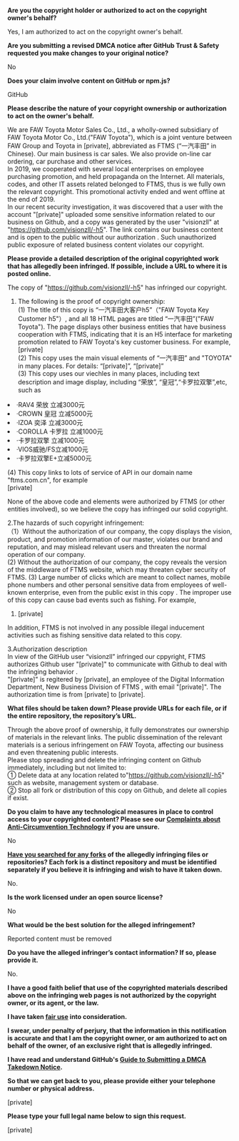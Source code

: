 **Are you the copyright holder or authorized to act on the copyright owner's behalf?**

Yes, I am authorized to act on the copyright owner's behalf.

**Are you submitting a revised DMCA notice after GitHub Trust & Safety requested you make changes to your original notice?**

No

**Does your claim involve content on GitHub or npm.js?**

GitHub

**Please describe the nature of your copyright ownership or authorization to act on the owner's behalf.**

We are FAW Toyota Motor Sales Co., Ltd., a wholly-owned subsidiary of FAW Toyota Motor Co., Ltd.("FAW Toyota"), which is a joint venture between FAW Group and Toyota in [private], abbreviated as FTMS (“一汽丰田” in Chinese). Our main business is car sales. We also provide on-line car ordering, car purchase and other services.  
In 2019, we cooperated with several local enterprises on employee purchasing promotion, and held propaganda on the Internet. All materials, codes, and other IT assets related belonged to FTMS, thus is we fully own the relevant copyright. This promotional activity ended and went offline at the end of 2019.  
In our recent security investigation, it was discovered that a user with the account "[private]" uploaded some sensitive information related to our business on Github, and a copy was generated by the user "visionzll" at "https://github.com/visionzll/-h5". The link contains our business content and is open to the public without our authorization . Such unauthorized public exposure of related business content violates our copyright.

**Please provide a detailed description of the original copyrighted work that has allegedly been infringed. If possible, include a URL to where it is posted online.**

The copy of "https://github.com/visionzll/-h5" has infringed our copyright.  
1. The following is the proof of copyright ownership:  
(1) The title of this copy is “一汽丰田大客户h5”（"FAW Toyota Key Customer h5"）, and all 18 HTML pages are titled “一汽丰田”("FAW Toyota"). The page displays other business entities that have business cooperation with FTMS, indicating that it is an H5 interface for marketing promotion related to FAW Toyota's key customer business. For example,  
[private]  
(2) This copy uses the main visual elements of “一汽丰田” and "TOYOTA" in many places. For details: “[private]”, “[private]”  
(3) This copy uses our viechles in many places, including text description and image display, including “荣放”, “皇冠”,“卡罗拉双擎”,etc, such as  
<li><span>·</span>RAV4 荣放 立减3000元</li>  
<li><span>·</span>CROWN 皇冠 立减5000元</li>  
<li><span>·</span>IZOA 奕泽 立减3000元</li>  
<li><span>·</span>COROLLA 卡罗拉 立减1000元</li>  
<li><span>·</span>卡罗拉双擎 立减1000元</li>  
<li><span>·</span>VIOS威驰/FS立减1000元</li>  
<li><span>·</span>卡罗拉双擎E+立减5000元</li>  

(4) This copy links to lots of service of API in our domain name "ftms.com.cn", for example    
[private]   

None of the above code and elements were authorized by FTMS (or other entities involved), so we believe the copy has infringed our solid copyright.  

2.The hazards of such copyright infringement:    
（1）Without the authorization of our company, the copy displays the vision, product, and promotion information of our master, violates our brand and reputation, and may mislead relevant users and threaten the normal operation of our company.    
(2) Without the authorization of our company, the copy reveals the version of the middleware of FTMS website, which may threaten cyber security of FTMS.
(3) Large number of clicks which are meant to collect names, mobile phone numbers and other personal sensitive data from employees of well-known enterprise, even from the public exist in this copy . The improper use of this copy can cause bad events such as fishing. For example,
1. [private]  

In addition, FTMS is not involved in any possible illegal inducement activities such as fishing sensitive data related to this copy.

3.Authorization description  
In view of the GitHub user “visionzll” infringed our cppyright, FTMS authorizes Github user "[private]" to communicate with Github to deal with the infringing behavior .  
"[private]" is regitered by [private], an employee of the Digital Information Department, New Business Division of FTMS , with email "[private]". The authorization time is from [private] to [private].

**What files should be taken down? Please provide URLs for each file, or if the entire repository, the repository’s URL.**

Through the above proof of ownership, it fully demonstrates our ownership of materials in the relevant links. The public dissemination of the relevant materials is a serious infringement on FAW Toyota, affecting our business and even threatening public interests.  
Please stop spreading and delete the infringing content on Github immediately, including but not limited to:  
① Delete data at any location related to"https://github.com/visionzll/-h5" such as website, management system or database.  
② Stop all fork or distribution of this copy on Github, and delete all copies if exist.  

**Do you claim to have any technological measures in place to control access to your copyrighted content? Please see our <a href="https://docs.github.com/articles/guide-to-submitting-a-dmca-takedown-notice#complaints-about-anti-circumvention-technology">Complaints about Anti-Circumvention Technology</a> if you are unsure.**

No

**<a href="https://docs.github.com/articles/dmca-takedown-policy#b-what-about-forks-or-whats-a-fork">Have you searched for any forks</a> of the allegedly infringing files or repositories? Each fork is a distinct repository and must be identified separately if you believe it is infringing and wish to have it taken down.**

No.

**Is the work licensed under an open source license?**

No

**What would be the best solution for the alleged infringement?**

Reported content must be removed

**Do you have the alleged infringer’s contact information? If so, please provide it.**

No.

**I have a good faith belief that use of the copyrighted materials described above on the infringing web pages is not authorized by the copyright owner, or its agent, or the law.**

**I have taken <a href="https://www.lumendatabase.org/topics/22">fair use</a> into consideration.**

**I swear, under penalty of perjury, that the information in this notification is accurate and that I am the copyright owner, or am authorized to act on behalf of the owner, of an exclusive right that is allegedly infringed.**

**I have read and understand GitHub's <a href="https://docs.github.com/articles/guide-to-submitting-a-dmca-takedown-notice/">Guide to Submitting a DMCA Takedown Notice</a>.**

**So that we can get back to you, please provide either your telephone number or physical address.**

[private]

**Please type your full legal name below to sign this request.**

[private]

